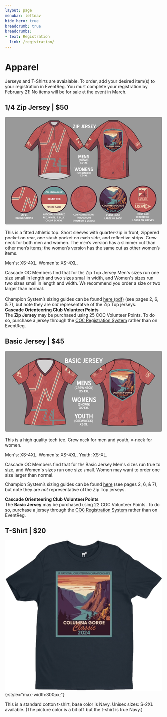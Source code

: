 ```yaml
---
layout: page
menubar: leftnav
hide_hero: true
breadcrumb: true
breadcrumbs:
- text: Registration
  link: /registration/
---
```


# Apparel
Jerseys and T-Shirts are avaialable. To order, add your desired item(s) to your registration in EventReg. You must complete your registration by February 21! No items will be for sale at the event in March.

## 1/4 Zip Jersey | $50
![Image](/assets/img/ZipJerseyWithElements.png)

This is a fitted athletic top. Short sleeves with quarter-zip in front, zippered pocket on rear, one stash pocket on each side, and reflective strips. Crew neck for both men and women. The men’s version has a slimmer cut than other men’s items; the women’s version has the same cut as other women’s items. 

Men's: XS-4XL. Women's: XS-4XL.

<div class="notification is-warning">
Cascade OC Members find that for the Zip Top Jersey Men's sizes run one size small in length and two sizes small in width, and Women's sizes run two sizes small in length and width. We recommend you order a size or two larger than normal.<br>
<br>
Champion System’s sizing guides can be found <a href="https://cdn.shopify.com/s/files/1/2381/0229/files/Complete_Size_Guide-AU_2018-b_56bd7294-2eb4-4054-b82b-d06eb67937ba.pdf" target="_blank">here (pdf)</a> (see pages 2, 6, & 7), but note they are <i>not</i> representative of the Zip Top jerseys.
</div>


<div class="notification is-info is-light">
<strong>Cascade Orienteering Club Volunteer Points</strong><br>
The <strong>Zip Jersey</strong> may be purchased using 25 COC Volunteer Points. To do so, purchase a jersey through the <a href="https://register.cascadeoc.org/" target="_blank">COC Registration System</a> rather than on EventReg.
</div>

## Basic Jersey | $45
![Image](/assets/img/BasicJersey.png)

This is a high quality tech tee. Crew neck for men and youth, v-neck for women. 

Men's: XS-4XL. Women's: XS-4XL. Youth: XS-XL.

Cascade OC Members find that for the Basic Jersey Men's sizes run true to size, and Women's sizes run one size small. Women may want to order one size larger than normal.

Champion System’s sizing guides can be found [here](https://cdn.shopify.com/s/files/1/2381/0229/files/Complete_Size_Guide-AU_2018-b_56bd7294-2eb4-4054-b82b-d06eb67937ba.pdf) (see pages 2, 6, & 7), but note they are *not* representative of the Zip Top jerseys.

<div class="notification is-info is-light">
<strong>Cascade Orienteering Club Volunteer Points</strong><br>
The <strong>Basic Jersey</strong> may be purchased using 22 COC Volunteer Points. To do so, purchase a jersey through the <a href="https://register.cascadeoc.org/" target="_blank">COC Registration System</a> rather than on EventReg.
</div>


## T-Shirt | $20
![Event T-Shirt](/assets/img/TShirtTransparent.png){:style="max-width:300px;"}

This is a standard cotton t-shirt, base color is Navy. Unisex sizes: S-2XL available. (The picture color is a bit off, but the t-shirt is true Navy.)
